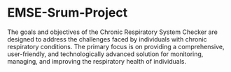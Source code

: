 # EMSE-Srum-Project
The goals and objectives of the Chronic Respiratory System Checker are designed to address the challenges faced by individuals with chronic respiratory conditions. The primary focus is on providing a comprehensive, user-friendly, and technologically advanced solution for monitoring, managing, and improving the respiratory health of individuals. 
